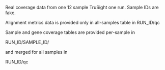 Real coverage data from one 12 sample TruSight one run. Sample IDs are fake.

Alignment metrics data is provided only in all-samples table in RUN_ID/qc

Sample and gene coverage tables are provided per-sample in 

RUN_ID/SAMPLE_ID/  

and merged for all samples in 

RUN_ID/qc


